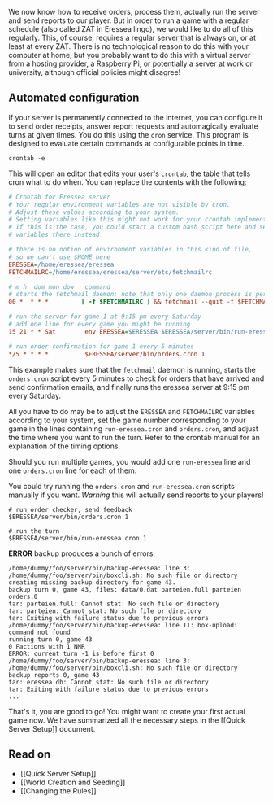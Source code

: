 We now know how to receive orders, process them, actually run the server and send reports to our player. But in order to run a game with a regular schedule (also called ZAT in Eressea lingo), we would like to do all of this regularly. This, of course, requires a regular server that is always on, or at least at every ZAT. There is no technological reason to do this with your computer at home, but you probably want to do this with a virtual server from a hosting provider, a Raspberry Pi, or potentially a server at work or university, although official policies might disagree!

## Automated configuration

If your server is permanently connected to the internet, you can configure it to send order receipts, answer report requests and automagically evaluate turns at given times. You do this using the `cron` service. This program is designed to evaluate certain commands at configurable points in time.

~~~shell
crontab -e
~~~~

This will open an editor that edits your user's `crontab`, the table that tells cron what to do when. You can replace the contents with the following:

```ini
# Crontab for Eressea server
# Your regular environment variables are not visible by cron.
# Adjust these values according to your system.
# Setting variables like this might not work for your crontab implementation.
# If this is the case, you could start a custom bash script here and set
# variables there instead

# there is no notion of environment variables in this kind of file,
# so we can't use $HOME here
ERESSEA=/home/eressea/eressea
FETCHMAILRC=/home/eressea/eressea/server/etc/fetchmailrc

# m h  dom mon dow   command
# starts the fetchmail daemon; note that only one daemon process is permitted per user
00 *  * * *         [ -f $FETCHMAILRC ] && fetchmail --quit -f $FETCHMAILRC >> $ERESSEA/server/fetchmail.log 2>&1

# run the server for game 1 at 9:15 pm every Saturday
# add one line for every game you might be running
15 21 * * Sat        env ERESSEA=$ERESSEA $ERESSEA/server/bin/run-eressea.cron 1

# run order confirmation for game 1 every 5 minutes
*/5 * * * *          $ERESSEA/server/bin/orders.cron 1
```

This example makes sure that the `fetchmail` daemon is running, starts the `orders.cron` script every 5 minutes to check for orders that have arrived and send confirmation emails, and finally runs the eressea server at 9:15 pm every Saturday.

All you have to do may be to adjust the `ERESSEA` and `FETCHMAILRC` variables according to your system, set the game number corresponding to your game in the lines containing `run-eressea.cron` and `orders.cron`, and adjust the time where you want to run the turn. Refer to the crontab manual for an explanation of the timing options.

Should you run multiple games, you would add one `run-eressea` line and one `orders.cron` line for each of them.

You could try running the `orders.cron` and `run-eressea.cron` scripts manually if you want. *Warning* this will actually send reports to your players!

```shell
# run order checker, send feedback
$ERESSEA/server/bin/orders.cron 1

# run the turn
$ERESSEA/server/bin/run-eressea.cron 1
```

**ERROR** backup produces a bunch of errors:
```
/home/dummy/foo/server/bin/backup-eressea: line 3: /home/dummy/foo/server/bin/boxcli.sh: No such file or directory
creating missing backup directory for game 43.
backup turn 0, game 43, files: data/0.dat parteien.full parteien orders.0
tar: parteien.full: Cannot stat: No such file or directory
tar: parteien: Cannot stat: No such file or directory
tar: Exiting with failure status due to previous errors
/home/dummy/foo/server/bin/backup-eressea: line 11: box-upload: command not found
running turn 0, game 43
0 Factions with 1 NMR
ERROR: current turn -1 is before first 0
/home/dummy/foo/server/bin/backup-eressea: line 3: /home/dummy/foo/server/bin/boxcli.sh: No such file or directory
backup reports 0, game 43
tar: eressea.db: Cannot stat: No such file or directory
tar: Exiting with failure status due to previous errors
...
```

That's it, you are good to go! You might want to create your first actual game now. We have summarized all the necessary steps in the [[Quick Server Setup]] document.

## Read on
* [[Quick Server Setup]]
* [[World Creation and Seeding]]
* [[Changing the Rules]]

